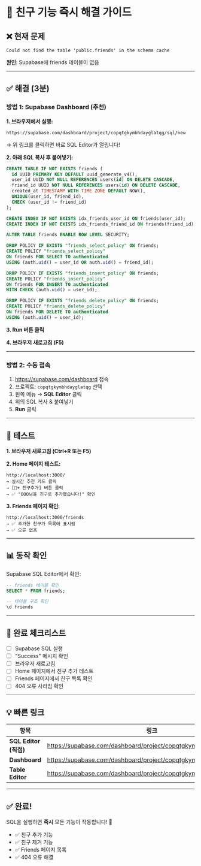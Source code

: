 # 🚀 친구 기능 즉시 해결 가이드

## ❌ 현재 문제

```
Could not find the table 'public.friends' in the schema cache
```

**원인**: Supabase에 friends 테이블이 없음

---

## ✅ 해결 (3분)

### 방법 1: Supabase Dashboard (추천)

**1. 브라우저에서 실행:**
```
https://supabase.com/dashboard/project/copqtgkymbhdayglatqg/sql/new
```
→ 위 링크를 클릭하면 바로 SQL Editor가 열립니다!

**2. 아래 SQL 복사 후 붙여넣기:**

```sql
CREATE TABLE IF NOT EXISTS friends (
  id UUID PRIMARY KEY DEFAULT uuid_generate_v4(),
  user_id UUID NOT NULL REFERENCES users(id) ON DELETE CASCADE,
  friend_id UUID NOT NULL REFERENCES users(id) ON DELETE CASCADE,
  created_at TIMESTAMP WITH TIME ZONE DEFAULT NOW(),
  UNIQUE(user_id, friend_id),
  CHECK (user_id != friend_id)
);

CREATE INDEX IF NOT EXISTS idx_friends_user_id ON friends(user_id);
CREATE INDEX IF NOT EXISTS idx_friends_friend_id ON friends(friend_id);

ALTER TABLE friends ENABLE ROW LEVEL SECURITY;

DROP POLICY IF EXISTS "friends_select_policy" ON friends;
CREATE POLICY "friends_select_policy"
ON friends FOR SELECT TO authenticated
USING (auth.uid() = user_id OR auth.uid() = friend_id);

DROP POLICY IF EXISTS "friends_insert_policy" ON friends;
CREATE POLICY "friends_insert_policy"
ON friends FOR INSERT TO authenticated
WITH CHECK (auth.uid() = user_id);

DROP POLICY IF EXISTS "friends_delete_policy" ON friends;
CREATE POLICY "friends_delete_policy"
ON friends FOR DELETE TO authenticated
USING (auth.uid() = user_id);
```

**3. Run 버튼 클릭**

**4. 브라우저 새로고침 (F5)**

---

### 방법 2: 수동 접속

1. https://supabase.com/dashboard 접속
2. 프로젝트: `copqtgkymbhdayglatqg` 선택
3. 왼쪽 메뉴 → **SQL Editor** 클릭
4. 위의 SQL 복사 & 붙여넣기
5. **Run** 클릭

---

## 🧪 테스트

**1. 브라우저 새로고침 (Ctrl+R 또는 F5)**

**2. Home 페이지 테스트:**
```
http://localhost:3000/
→ 실시간 추천 카드 클릭
→ [👤+ 친구추가] 버튼 클릭
→ ✅ "OOO님을 친구로 추가했습니다!" 확인
```

**3. Friends 페이지 확인:**
```
http://localhost:3000/friends
→ ✅ 추가한 친구가 목록에 표시됨
→ ✅ 오류 없음
```

---

## 📊 동작 확인

Supabase SQL Editor에서 확인:

```sql
-- friends 테이블 확인
SELECT * FROM friends;

-- 테이블 구조 확인
\d friends
```

---

## 🎯 완료 체크리스트

- [ ] Supabase SQL 실행
- [ ] "Success" 메시지 확인
- [ ] 브라우저 새로고침
- [ ] Home 페이지에서 친구 추가 테스트
- [ ] Friends 페이지에서 친구 목록 확인
- [ ] 404 오류 사라짐 확인

---

## 💡 빠른 링크

| 항목 | 링크 |
|------|------|
| **SQL Editor (직접)** | https://supabase.com/dashboard/project/copqtgkymbhdayglatqg/sql/new |
| **Dashboard** | https://supabase.com/dashboard/project/copqtgkymbhdayglatqg |
| **Table Editor** | https://supabase.com/dashboard/project/copqtgkymbhdayglatqg/editor |

---

## ✅ 완료!

SQL을 실행하면 **즉시** 모든 기능이 작동합니다! 🚀

- ✅ 친구 추가 기능
- ✅ 친구 제거 기능
- ✅ Friends 페이지 목록
- ✅ 404 오류 해결

